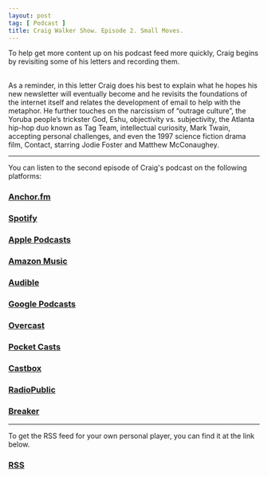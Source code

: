 ```yaml
---
layout: post
tag: [ Podcast ]
title: Craig Walker Show. Episode 2. Small Moves.
---
```


To help get more content up on his podcast feed more quickly, Craig begins by revisiting some of his letters and recording them.<br><br/>

As a reminder, in this letter Craig does his best to explain what he hopes his new newsletter will eventually become and he revisits the foundations of the internet itself and relates the development of email to help with the metaphor. He further touches on the narcissism of “outrage culture”, the Yoruba people’s trickster God, Eshu, objectivity vs. subjectivity, the Atlanta hip-hop duo known as Tag Team, intellectual curiosity, Mark Twain, accepting personal challenges, and even the 1997 science fiction drama film, Contact, starring Jodie Foster and Matthew McConaughey.

---

You can listen to the second episode of Craig's podcast on the following platforms:

<h3><a href="https://anchor.fm/craigwalker">Anchor.fm</a></h3>

<h3><a href="https://open.spotify.com/show/7bwVbDZUEjcRHe8Jbo7LJL">Spotify</a></h3>

<h3><a href="https://podcasts.apple.com/us/podcast/craig-walker/id1562356270">Apple Podcasts</a></h3>

<h3><a href="https://music.amazon.com/podcasts/53a0e5b2-a0a7-4320-8e7b-e26fb7a5572b/Craig-Walker">Amazon Music</a></h3>

<h3><a href="https://www.audible.com/pd/Podcast/B08JJPB6TS">Audible</a></h3>

<h3><a href="https://www.google.com/podcasts?feed=aHR0cHM6Ly9hbmNob3IuZm0vcy8xMTUzN2QyOC9wb2RjYXN0L3Jzcw==">Google Podcasts</a></h3>

<h3><a href="https://overcast.fm/itunes1562356270">Overcast</a></h3>

<h3><a href="https://pca.st/dddyj1dx">Pocket Casts</a></h3>

<h3><a href="https://castbox.fm/channel/Craig-Walker-id4038385">Castbox</a></h3>

<h3><a href="https://radiopublic.com/craig-walker-8Xn9Zj">RadioPublic</a></h3>

<h3><a href="https://www.breaker.audio/craig-walker">Breaker</a></h3>

---

To get the RSS feed for your own personal player, you can find it at the link below.

<h3><a href="https://anchor.fm/s/11537d28/podcast/rss">RSS</a></h3>

<br/>
